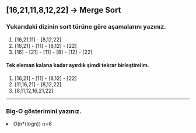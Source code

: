 ## [16,21,11,8,12,22] -> Merge Sort

### Yukarıdaki dizinin sort türüne göre aşamalarını yazınız.

<ol>
<li>
[16,21,11] - [8,12,22]
</li>
<li>
[16,21] - [11] - [8,12] - [22]
</li>
<li>[16] - [21] - [11] - [8] - [12] - [22] 
</ol>

#### Tek eleman kalana kadar ayırdık şimdi tekrar birleştirelim.

<ol>
<li>
[16,21] - [11] - [8,12] - [22]
</li>
<li>
[11,16,21] - [8,12,22]
</li>
<li>[8,11,12,16,21,22] 
</ol>

---

### Big-O gösterimini yazınız. 
<li>O(n*(logn)) n=6</li>
